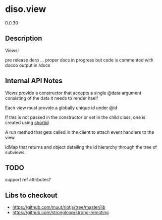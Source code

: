diso.view
=========

0.0.30

Description
-----------
Views!

pre release derp ... proper docs in progress but code is commented with docco output in /docs

Internal API Notes
------------------

Views provide a constructor that accepts a single @data argument consisting of the data it needs to render itself


Each view must provide a globally unique id under @id

If this is not passed in the constructor or set in the child class, one is created using [shortid](https://github.com/dylang/shortid/)


A run method that gets called in the client to attach event handlers to the view

idMap that returns and object detailing the id hierarchy through the tree of subviews


TODO
----



support ref attributes?

Libs to checkout
----------------
- https://github.com/muut/riotjs/tree/master/lib
- https://github.com/strongloop/strong-remoting

